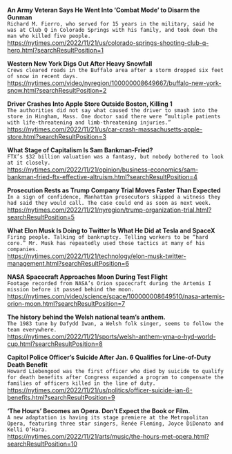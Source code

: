 **An Army Veteran Says He Went Into ‘Combat Mode’ to Disarm the Gunman**\
`Richard M. Fierro, who served for 15 years in the military, said he was at Club Q in Colorado Springs with his family, and took down the man who killed five people.`\
https://nytimes.com/2022/11/21/us/colorado-springs-shooting-club-q-hero.html?searchResultPosition=1

**Western New York Digs Out After Heavy Snowfall**\
`Crews cleared roads in the Buffalo area after a storm dropped six feet of snow in recent days.`\
https://nytimes.com/video/nyregion/100000008649667/buffalo-new-york-snow.html?searchResultPosition=2

**Driver Crashes Into Apple Store Outside Boston, Killing 1**\
`The authorities did not say what caused the driver to smash into the store in Hingham, Mass. One doctor said there were “multiple patients with life-threatening and limb-threatening injuries.”`\
https://nytimes.com/2022/11/21/us/car-crash-massachusetts-apple-store.html?searchResultPosition=3

**What Stage of Capitalism Is Sam Bankman-Fried?**\
`FTX’s $32 billion valuation was a fantasy, but nobody bothered to look at it closely.`\
https://nytimes.com/2022/11/21/opinion/business-economics/sam-bankman-fried-ftx-effective-altruism.html?searchResultPosition=4

**Prosecution Rests as Trump Company Trial Moves Faster Than Expected**\
`In a sign of confidence, Manhattan prosecutors skipped a witness they had said they would call. The case could end as soon as next week.`\
https://nytimes.com/2022/11/21/nyregion/trump-organization-trial.html?searchResultPosition=5

**What Elon Musk Is Doing to Twitter Is What He Did at Tesla and SpaceX**\
`Firing people. Talking of bankruptcy. Telling workers to be “hard core.” Mr. Musk has repeatedly used those tactics at many of his companies.`\
https://nytimes.com/2022/11/21/technology/elon-musk-twitter-management.html?searchResultPosition=6

**NASA Spacecraft Approaches Moon During Test Flight**\
`Footage recorded from NASA’s Orion spacecraft during the Artemis I mission before it passed behind the moon.`\
https://nytimes.com/video/science/space/100000008649510/nasa-artemis-orion-moon.html?searchResultPosition=7

**The history behind the Welsh national team’s anthem.**\
`The 1983 tune by Dafydd Iwan, a Welsh folk singer, seems to follow the team everywhere.`\
https://nytimes.com/2022/11/21/sports/welsh-anthem-yma-o-hyd-world-cup.html?searchResultPosition=8

**Capitol Police Officer’s Suicide After Jan. 6 Qualifies for Line-of-Duty Death Benefit**\
`Howard Liebengood was the first officer who died by suicide to qualify for death benefits after Congress expanded a program to compensate the families of officers killed in the line of duty.`\
https://nytimes.com/2022/11/21/us/politics/officer-suicide-jan-6-benefits.html?searchResultPosition=9

**‘The Hours’ Becomes an Opera. Don’t Expect the Book or Film.**\
`A new adaptation is having its stage premiere at the Metropolitan Opera, featuring three star singers, Renée Fleming, Joyce DiDonato and Kelli O’Hara.`\
https://nytimes.com/2022/11/21/arts/music/the-hours-met-opera.html?searchResultPosition=10

